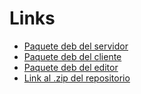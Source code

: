 # Links

- [Paquete deb del servidor](https://github.com/mjsantoni/taller_wolfenstein3D/releases/download/1.0/wolfenstein3d-server_1.0.deb)
- [Paquete deb del cliente](https://github.com/mjsantoni/taller_wolfenstein3D/releases/download/1.0/wolfenstein3d-client_1.0.deb)
- [Paquete deb del editor](https://github.com/mjsantoni/taller_wolfenstein3D/releases/download/1.0/wolfenstein3d-editor_1.0.deb)
- [Link al .zip del repositorio](https://github.com/mjsantoni/taller_wolfenstein3D/archive/1.0.zip)
